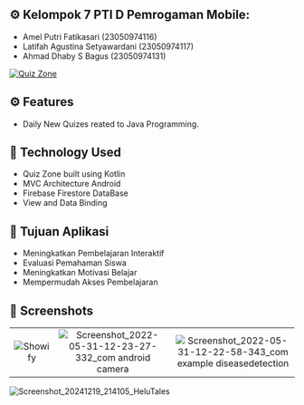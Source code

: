 ## ⚙️ Kelompok 7 PTI D Pemrogaman Mobile:
* Amel Putri Fatikasari (23050974116)
* Latifah Agustina Setyawardani (23050974117)
* Ahmad Dhaby S Bagus (23050974131)

[![Quiz Zone](https://img.shields.io/badge/Quiz✅-APK-red.svg?style=for-the-badge&logo=android)](https://drive.google.com/file/d/1u1qtQXEMCJaXa1jwkjRv2Ux3ZNVHZ3qd/view?usp=drive_link)

## ⚙️ Features
* Daily New Quizes reated to Java Programming.

## 🚀 Technology Used

* Quiz Zone built using Kotlin
* MVC Architecture Android
* Firebase Firestore DataBase
* View and Data Binding

## 🚀 Tujuan Aplikasi
* Meningkatkan Pembelajaran Interaktif
* Evaluasi Pemahaman Siswa
* Meningkatkan Motivasi Belajar
* Mempermudah Akses Pembelajaran

## 📸 Screenshots

||||
|:----------------------------------------:|:-----------------------------------------:|:-----------------------------------------: |
| ![Showify](https://github.com/Shizu-ka/Quiz-App/assets/58659139/8e316fcd-b1af-4155-94a1-ce3d452687ce) | ![Screenshot_2022-05-31-12-23-27-332_com android camera](https://github.com/user-attachments/assets/bd444e5d-c368-4cad-b178-71886bd2caca) | ![Screenshot_2022-05-31-12-22-58-343_com example diseasedetection](https://github.com/Shizu-ka/Quiz-App/assets/58659139/3f0bf3c9-3297-4a1e-9fce-60c0095b0302) |   
![Screenshot_20241219_214105_HeluTales](https://github.com/user-attachments/assets/c74c5045-9fbb-41c8-998f-862be242f9b8)


